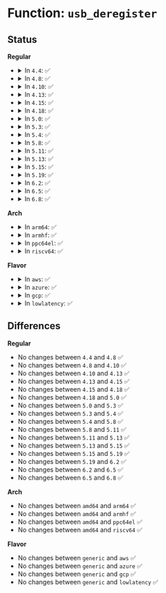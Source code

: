 # Function: <code>usb_deregister</code>

## Status
<b>Regular</b>
<ul>
<li>
<details>
<summary>In <code>4.4</code>: ✅</summary>

```c
void usb_deregister(struct usb_driver *driver);
```

**Collision:** Unique Global

**Inline:** No

**Transformation:** False

**Instances:**

```
In drivers/usb/core/driver.c (ffffffff81613f00)
Location: drivers/usb/core/driver.c:990
Inline: False
Direct callers:
  - drivers/usb/core/hub.c:usb_hub_init
  - drivers/usb/core/hub.c:usb_hub_cleanup
```
**Symbols:**

```
ffffffff81613f00-ffffffff81613fcf: usb_deregister (STB_GLOBAL)
```
</details>
</li>
<li>
<details>
<summary>In <code>4.8</code>: ✅</summary>

```c
void usb_deregister(struct usb_driver *driver);
```

**Collision:** Unique Global

**Inline:** No

**Transformation:** False

**Instances:**

```
In drivers/usb/core/driver.c (ffffffff81673e70)
Location: drivers/usb/core/driver.c:1000
Inline: False
Direct callers:
  - drivers/usb/core/hub.c:usb_hub_cleanup
  - drivers/usb/core/hub.c:usb_hub_init
```
**Symbols:**

```
ffffffff81673e70-ffffffff81673f44: usb_deregister (STB_GLOBAL)
```
</details>
</li>
<li>
<details>
<summary>In <code>4.10</code>: ✅</summary>

```c
void usb_deregister(struct usb_driver *driver);
```

**Collision:** Unique Global

**Inline:** No

**Transformation:** False

**Instances:**

```
In drivers/usb/core/driver.c (ffffffff816a1b00)
Location: drivers/usb/core/driver.c:1003
Inline: False
Direct callers:
  - drivers/usb/core/hub.c:usb_hub_cleanup
  - drivers/usb/core/hub.c:usb_hub_init
```
**Symbols:**

```
ffffffff816a1b00-ffffffff816a1bd4: usb_deregister (STB_GLOBAL)
```
</details>
</li>
<li>
<details>
<summary>In <code>4.13</code>: ✅</summary>

```c
void usb_deregister(struct usb_driver *driver);
```

**Collision:** Unique Global

**Inline:** No

**Transformation:** False

**Instances:**

```
In drivers/usb/core/driver.c (ffffffff816b6ac0)
Location: drivers/usb/core/driver.c:1003
Inline: False
Direct callers:
  - drivers/usb/core/hub.c:usb_hub_cleanup
  - drivers/usb/core/hub.c:usb_hub_init
```
**Symbols:**

```
ffffffff816b6ac0-ffffffff816b6b9e: usb_deregister (STB_GLOBAL)
```
</details>
</li>
<li>
<details>
<summary>In <code>4.15</code>: ✅</summary>

```c
void usb_deregister(struct usb_driver *driver);
```

**Collision:** Unique Global

**Inline:** No

**Transformation:** False

**Instances:**

```
In drivers/usb/core/driver.c (ffffffff81722350)
Location: drivers/usb/core/driver.c:1003
Inline: False
Direct callers:
  - drivers/usb/core/hub.c:usb_hub_cleanup
  - drivers/usb/core/hub.c:usb_hub_init
```
**Symbols:**

```
ffffffff81722350-ffffffff8172242e: usb_deregister (STB_GLOBAL)
```
</details>
</li>
<li>
<details>
<summary>In <code>4.18</code>: ✅</summary>

```c
void usb_deregister(struct usb_driver *driver);
```

**Collision:** Unique Global

**Inline:** No

**Transformation:** False

**Instances:**

```
In drivers/usb/core/driver.c (ffffffff81762b47)
Location: drivers/usb/core/driver.c:1003
Inline: False
Direct callers:
  - drivers/usb/core/usb.c:usb_exit
  - drivers/usb/core/usb.c:usb_init
  - drivers/usb/core/hub.c:usb_hub_cleanup
  - drivers/usb/core/hub.c:usb_hub_init
```
**Symbols:**

```
ffffffff81762b47-ffffffff81762c13: usb_deregister (STB_GLOBAL)
```
</details>
</li>
<li>
<details>
<summary>In <code>5.0</code>: ✅</summary>

```c
void usb_deregister(struct usb_driver *driver);
```

**Collision:** Unique Global

**Inline:** No

**Transformation:** False

**Instances:**

```
In drivers/usb/core/driver.c (ffffffff81787186)
Location: drivers/usb/core/driver.c:1000
Inline: False
Direct callers:
  - drivers/usb/core/usb.c:usb_exit
  - drivers/usb/core/usb.c:usb_init
  - drivers/usb/core/hub.c:usb_hub_cleanup
  - drivers/usb/core/hub.c:usb_hub_init
```
**Symbols:**

```
ffffffff81787186-ffffffff81787252: usb_deregister (STB_GLOBAL)
```
</details>
</li>
<li>
<details>
<summary>In <code>5.3</code>: ✅</summary>

```c
void usb_deregister(struct usb_driver *driver);
```

**Collision:** Unique Global

**Inline:** No

**Transformation:** False

**Instances:**

```
In drivers/usb/core/driver.c (ffffffff817c5606)
Location: drivers/usb/core/driver.c:995
Inline: False
Direct callers:
  - drivers/usb/core/usb.c:usb_exit
  - drivers/usb/core/usb.c:usb_init
  - drivers/usb/core/hub.c:usb_hub_cleanup
  - drivers/usb/core/hub.c:usb_hub_init
```
**Symbols:**

```
ffffffff817c5606-ffffffff817c56d2: usb_deregister (STB_GLOBAL)
```
</details>
</li>
<li>
<details>
<summary>In <code>5.4</code>: ✅</summary>

```c
void usb_deregister(struct usb_driver *driver);
```

**Collision:** Unique Global

**Inline:** No

**Transformation:** False

**Instances:**

```
In drivers/usb/core/driver.c (ffffffff817f5fc1)
Location: drivers/usb/core/driver.c:997
Inline: False
Direct callers:
  - drivers/usb/core/usb.c:usb_exit
  - drivers/usb/core/usb.c:usb_init
  - drivers/usb/core/hub.c:usb_hub_cleanup
  - drivers/usb/core/hub.c:usb_hub_init
```
**Symbols:**

```
ffffffff817f5fc1-ffffffff817f608d: usb_deregister (STB_GLOBAL)
```
</details>
</li>
<li>
<details>
<summary>In <code>5.8</code>: ✅</summary>

```c
void usb_deregister(struct usb_driver *driver);
```

**Collision:** Unique Global

**Inline:** No

**Transformation:** False

**Instances:**

```
In drivers/usb/core/driver.c (ffffffff818c5eee)
Location: drivers/usb/core/driver.c:1089
Inline: False
Direct callers:
  - drivers/usb/core/usb.c:usb_exit
  - drivers/usb/core/usb.c:usb_init
  - drivers/usb/core/hub.c:usb_hub_cleanup
  - drivers/usb/core/hub.c:usb_hub_init
```
**Symbols:**

```
ffffffff818c5eee-ffffffff818c5fba: usb_deregister (STB_GLOBAL)
```
</details>
</li>
<li>
<details>
<summary>In <code>5.11</code>: ✅</summary>

```c
void usb_deregister(struct usb_driver *driver);
```

**Collision:** Unique Global

**Inline:** No

**Transformation:** False

**Instances:**

```
In drivers/usb/core/driver.c (ffffffff81c1d305)
Location: drivers/usb/core/driver.c:1099
Inline: False
Direct callers:
  - drivers/usb/core/usb.c:usb_exit
  - drivers/usb/core/usb.c:usb_init
  - drivers/usb/core/hub.c:usb_hub_cleanup
  - drivers/usb/core/hub.c:usb_hub_init
```
**Symbols:**

```
ffffffff81c1d305-ffffffff81c1d3d1: usb_deregister (STB_GLOBAL)
```
</details>
</li>
<li>
<details>
<summary>In <code>5.13</code>: ✅</summary>

```c
void usb_deregister(struct usb_driver *driver);
```

**Collision:** Unique Global

**Inline:** No

**Transformation:** False

**Instances:**

```
In drivers/usb/core/driver.c (ffffffff81c0f1cb)
Location: drivers/usb/core/driver.c:1095
Inline: False
Direct callers:
  - drivers/usb/core/usb.c:usb_exit
  - drivers/usb/core/usb.c:usb_init
  - drivers/usb/core/hub.c:usb_hub_cleanup
  - drivers/usb/core/hub.c:usb_hub_init
```
**Symbols:**

```
ffffffff81c0f1cb-ffffffff81c0f297: usb_deregister (STB_GLOBAL)
```
</details>
</li>
<li>
<details>
<summary>In <code>5.15</code>: ✅</summary>

```c
void usb_deregister(struct usb_driver *driver);
```

**Collision:** Unique Global

**Inline:** No

**Transformation:** False

**Instances:**

```
In drivers/usb/core/driver.c (ffffffff81d1636a)
Location: drivers/usb/core/driver.c:1095
Inline: False
Direct callers:
  - drivers/usb/core/usb.c:usb_exit
  - drivers/usb/core/usb.c:usb_init
  - drivers/usb/core/hub.c:usb_hub_cleanup
  - drivers/usb/core/hub.c:usb_hub_init
```
**Symbols:**

```
ffffffff81d1636a-ffffffff81d16436: usb_deregister (STB_GLOBAL)
```
</details>
</li>
<li>
<details>
<summary>In <code>5.19</code>: ✅</summary>

```c
void usb_deregister(struct usb_driver *driver);
```

**Collision:** Unique Global

**Inline:** No

**Transformation:** False

**Instances:**

```
In drivers/usb/core/driver.c (ffffffff81ee0f53)
Location: drivers/usb/core/driver.c:1096
Inline: False
Direct callers:
  - drivers/usb/core/usb.c:usb_exit
  - drivers/usb/core/usb.c:usb_init
  - drivers/usb/core/hub.c:usb_hub_cleanup
  - drivers/usb/core/hub.c:usb_hub_init
```
**Symbols:**

```
ffffffff81ee0f53-ffffffff81ee1029: usb_deregister (STB_GLOBAL)
```
</details>
</li>
<li>
<details>
<summary>In <code>6.2</code>: ✅</summary>

```c
void usb_deregister(struct usb_driver *driver);
```

**Collision:** Unique Global

**Inline:** No

**Transformation:** False

**Instances:**

```
In drivers/usb/core/driver.c (ffffffff81c26e30)
Location: drivers/usb/core/driver.c:1096
Inline: False
Direct callers:
  - drivers/usb/core/usb.c:usb_exit
  - drivers/usb/core/usb.c:usb_init
  - drivers/usb/core/hub.c:usb_hub_cleanup
  - drivers/usb/core/hub.c:usb_hub_init
```
**Symbols:**

```
ffffffff81c26e30-ffffffff81c26f05: usb_deregister (STB_GLOBAL)
```
</details>
</li>
<li>
<details>
<summary>In <code>6.5</code>: ✅</summary>

```c
void usb_deregister(struct usb_driver *driver);
```

**Collision:** Unique Global

**Inline:** No

**Transformation:** False

**Instances:**

```
In drivers/usb/core/driver.c (ffffffff81c8ddf0)
Location: drivers/usb/core/driver.c:1096
Inline: False
Direct callers:
  - drivers/usb/core/usb.c:usb_exit
  - drivers/usb/core/usb.c:usb_init
  - drivers/usb/core/hub.c:usb_hub_cleanup
  - drivers/usb/core/hub.c:usb_hub_init
```
**Symbols:**

```
ffffffff81c8ddf0-ffffffff81c8dec5: usb_deregister (STB_GLOBAL)
```
</details>
</li>
<li>
<details>
<summary>In <code>6.8</code>: ✅</summary>

```c
void usb_deregister(struct usb_driver *driver);
```

**Collision:** Unique Global

**Inline:** No

**Transformation:** False

**Instances:**

```
In drivers/usb/core/driver.c (ffffffff81d42910)
Location: drivers/usb/core/driver.c:1102
Inline: False
Direct callers:
  - drivers/usb/core/usb.c:usb_exit
  - drivers/usb/core/usb.c:usb_init
  - drivers/usb/core/hub.c:usb_hub_cleanup
  - drivers/usb/core/hub.c:usb_hub_init
```
**Symbols:**

```
ffffffff81d42910-ffffffff81d429e5: usb_deregister (STB_GLOBAL)
```
</details>
</li>
</ul>
<b>Arch</b>
<ul>
<li>
<details>
<summary>In <code>arm64</code>: ✅</summary>

```c
void usb_deregister(struct usb_driver *driver);
```

**Collision:** Unique Global

**Inline:** No

**Transformation:** False

**Instances:**

```
In drivers/usb/core/driver.c (ffff800010a27090)
Location: drivers/usb/core/driver.c:997
Inline: False
Direct callers:
  - drivers/usb/core/usb.c:usb_exit
  - drivers/usb/core/usb.c:usb_init
  - drivers/usb/core/hub.c:usb_hub_cleanup
  - drivers/usb/core/hub.c:usb_hub_init
```
**Symbols:**

```
ffff800010a27090-ffff800010a271b4: usb_deregister (STB_GLOBAL)
```
</details>
</li>
<li>
<details>
<summary>In <code>armhf</code>: ✅</summary>

```c
void usb_deregister(struct usb_driver *driver);
```

**Collision:** Unique Global

**Inline:** No

**Transformation:** False

**Instances:**

```
In drivers/usb/core/driver.c (c0afd05c)
Location: drivers/usb/core/driver.c:997
Inline: False
Direct callers:
  - drivers/usb/core/usb.c:usb_exit
  - drivers/usb/core/usb.c:usb_init
  - drivers/usb/core/hub.c:usb_hub_cleanup
  - drivers/usb/core/hub.c:usb_hub_init
```
**Symbols:**

```
c0afd05c-c0afd13c: usb_deregister (STB_GLOBAL)
```
</details>
</li>
<li>
<details>
<summary>In <code>ppc64el</code>: ✅</summary>

```c
void usb_deregister(struct usb_driver *driver);
```

**Collision:** Unique Global

**Inline:** No

**Transformation:** False

**Instances:**

```
In drivers/usb/core/driver.c (c000000000ae2b54)
Location: drivers/usb/core/driver.c:997
Inline: False
Direct callers:
  - drivers/usb/core/usb.c:usb_exit
  - drivers/usb/core/usb.c:usb_init
  - drivers/usb/core/hub.c:usb_hub_cleanup
  - drivers/usb/core/hub.c:usb_hub_init
```
**Symbols:**

```
c000000000ae2b54-c000000000ae2cc8: usb_deregister (STB_GLOBAL)
```
</details>
</li>
<li>
<details>
<summary>In <code>riscv64</code>: ✅</summary>

```c
void usb_deregister(struct usb_driver *driver);
```

**Collision:** Unique Global

**Inline:** No

**Transformation:** False

**Instances:**

```
In drivers/usb/core/driver.c (ffffffe000648df0)
Location: drivers/usb/core/driver.c:997
Inline: False
Direct callers:
  - drivers/usb/core/usb.c:usb_exit
  - drivers/usb/core/usb.c:usb_init
  - drivers/usb/core/hub.c:usb_hub_cleanup
  - drivers/usb/core/hub.c:usb_hub_init
```
**Symbols:**

```
ffffffe000648df0-ffffffe000648ef8: usb_deregister (STB_GLOBAL)
```
</details>
</li>
</ul>
<b>Flavor</b>
<ul>
<li>
<details>
<summary>In <code>aws</code>: ✅</summary>

```c
void usb_deregister(struct usb_driver *driver);
```

**Collision:** Unique Global

**Inline:** No

**Transformation:** False

**Instances:**

```
In drivers/usb/core/driver.c (ffffffff817ae3a1)
Location: drivers/usb/core/driver.c:997
Inline: False
Direct callers:
  - drivers/usb/core/usb.c:usb_exit
  - drivers/usb/core/usb.c:usb_init
  - drivers/usb/core/hub.c:usb_hub_cleanup
  - drivers/usb/core/hub.c:usb_hub_init
```
**Symbols:**

```
ffffffff817ae3a1-ffffffff817ae46d: usb_deregister (STB_GLOBAL)
```
</details>
</li>
<li>
<details>
<summary>In <code>azure</code>: ✅</summary>

```c
void usb_deregister(struct usb_driver *driver);
```

**Collision:** Unique Global

**Inline:** No

**Transformation:** False

**Instances:**

```
In drivers/usb/core/driver.c (ffffffff8179fda1)
Location: drivers/usb/core/driver.c:997
Inline: False
Direct callers:
  - drivers/usb/core/usb.c:usb_exit
  - drivers/usb/core/usb.c:usb_init
  - drivers/usb/core/hub.c:usb_hub_cleanup
  - drivers/usb/core/hub.c:usb_hub_init
```
**Symbols:**

```
ffffffff8179fda1-ffffffff8179fe6d: usb_deregister (STB_GLOBAL)
```
</details>
</li>
<li>
<details>
<summary>In <code>gcp</code>: ✅</summary>

```c
void usb_deregister(struct usb_driver *driver);
```

**Collision:** Unique Global

**Inline:** No

**Transformation:** False

**Instances:**

```
In drivers/usb/core/driver.c (ffffffff817eae41)
Location: drivers/usb/core/driver.c:997
Inline: False
Direct callers:
  - drivers/usb/core/usb.c:usb_exit
  - drivers/usb/core/usb.c:usb_init
  - drivers/usb/core/hub.c:usb_hub_cleanup
  - drivers/usb/core/hub.c:usb_hub_init
```
**Symbols:**

```
ffffffff817eae41-ffffffff817eaf0d: usb_deregister (STB_GLOBAL)
```
</details>
</li>
<li>
<details>
<summary>In <code>lowlatency</code>: ✅</summary>

```c
void usb_deregister(struct usb_driver *driver);
```

**Collision:** Unique Global

**Inline:** No

**Transformation:** False

**Instances:**

```
In drivers/usb/core/driver.c (ffffffff81805081)
Location: drivers/usb/core/driver.c:997
Inline: False
Direct callers:
  - drivers/usb/core/usb.c:usb_exit
  - drivers/usb/core/usb.c:usb_init
  - drivers/usb/core/hub.c:usb_hub_cleanup
  - drivers/usb/core/hub.c:usb_hub_init
```
**Symbols:**

```
ffffffff81805081-ffffffff8180514b: usb_deregister (STB_GLOBAL)
```
</details>
</li>
</ul>

## Differences
<b>Regular</b>
<ul>
<li>
No changes between <code>4.4</code> and <code>4.8</code> ✅
</li>
<li>
No changes between <code>4.8</code> and <code>4.10</code> ✅
</li>
<li>
No changes between <code>4.10</code> and <code>4.13</code> ✅
</li>
<li>
No changes between <code>4.13</code> and <code>4.15</code> ✅
</li>
<li>
No changes between <code>4.15</code> and <code>4.18</code> ✅
</li>
<li>
No changes between <code>4.18</code> and <code>5.0</code> ✅
</li>
<li>
No changes between <code>5.0</code> and <code>5.3</code> ✅
</li>
<li>
No changes between <code>5.3</code> and <code>5.4</code> ✅
</li>
<li>
No changes between <code>5.4</code> and <code>5.8</code> ✅
</li>
<li>
No changes between <code>5.8</code> and <code>5.11</code> ✅
</li>
<li>
No changes between <code>5.11</code> and <code>5.13</code> ✅
</li>
<li>
No changes between <code>5.13</code> and <code>5.15</code> ✅
</li>
<li>
No changes between <code>5.15</code> and <code>5.19</code> ✅
</li>
<li>
No changes between <code>5.19</code> and <code>6.2</code> ✅
</li>
<li>
No changes between <code>6.2</code> and <code>6.5</code> ✅
</li>
<li>
No changes between <code>6.5</code> and <code>6.8</code> ✅
</li>
</ul>
<b>Arch</b>
<ul>
<li>
No changes between <code>amd64</code> and <code>arm64</code> ✅
</li>
<li>
No changes between <code>amd64</code> and <code>armhf</code> ✅
</li>
<li>
No changes between <code>amd64</code> and <code>ppc64el</code> ✅
</li>
<li>
No changes between <code>amd64</code> and <code>riscv64</code> ✅
</li>
</ul>
<b>Flavor</b>
<ul>
<li>
No changes between <code>generic</code> and <code>aws</code> ✅
</li>
<li>
No changes between <code>generic</code> and <code>azure</code> ✅
</li>
<li>
No changes between <code>generic</code> and <code>gcp</code> ✅
</li>
<li>
No changes between <code>generic</code> and <code>lowlatency</code> ✅
</li>
</ul>
